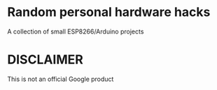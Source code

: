 Random personal  hardware hacks
===============================

A collection of small ESP8266/Arduino projects


DISCLAIMER
==========

This is not an official Google product
